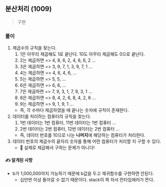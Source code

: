 ## 분산처리 (1009)

> 구현

### 풀이

1. 제곱수의 규칙을 찾는다.
   1. 1은 아무리 제곱해도 1로 끝난다. 10도 아무리 제곱해도 0으로 끝난다.
   2. 2는 제곱하면 => 4, 8, 6, 2, 4, 8, 6, 2 ...
   3. 3은 제곱하면 => 3, 9, 7, 1, 3, 9, 7, 1 ...
   4. 4는 제곱하면 => 4, 6, 4, 6, ...
   5. 5는 제곱하면 => 5, 5, ...
   6. 6은 제곱하면 => 6, 6, ...
   7. 7은 제곱하면 => 7, 9, 3, 1, 7, 9, 3, 1 ...
   8. 8은 제곱하면 => 8, 4, 2, 6, 8, 4, 2, 6 ...
   9. 9는 제곱하면 => 9, 1, 9, 1 ...
   - 즉, 각 수마다 제곱하였을 때 끝나는 숫자에 규칙이 존재한다.
2. 데이터를 처리하는 컴퓨터의 규칙을 찾는다.
   1. 1번 데이터는 1번 컴퓨터, 11번 데이터는 1번 컴퓨터 ...
   2. 2번 데이터는 2번 컴퓨터, 12번 데이터는 2번 컴퓨터 ...
   - 즉, 데이터 번호를 10으로 나눈 **나머지**에 해당하는 컴퓨터가 처리한다.
3. 데이터 번호의 제곱수의 끝자리 숫자를 통해 어떤 컴퓨터가 처리할 지 구할 수 있다.
   - 📌 실제로 제곱해서 구하는 문제가 아니다!

#### ✍ 알게된 사항

- b가 1,000,000까지 가능하기 때문에 b값을 두고 재귀함수를 구현하면 안된다.
  - 십만번 이상 돌아갈 수 없기 때문이다. stack이 꽉 차서 런타임에러가 뜬다.
